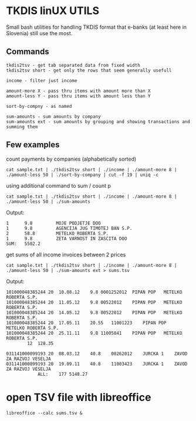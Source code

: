 TKDIS linUX UTILS
=================

Small bash utilities for handling TKDIS format that e-banks (at least here in Slovenia) still use the most.

Commands
--------

	tkdis2tsv - get tab separated data from fixed width
	tkdis2tsv short - get only the rows that seem generally usefull

	income - filter just income

	amount-more X - pass thru items with amount more than X
	amount-less Y - pass thru items with amount less than Y

	sort-by-compny - as named

	sum-amounts - sum amounts by company
	sum-amounts ext - sum amounts by grouping and showing transactions and summing them


Few examples
------------

count payments by companies (alphabetically sorted)

	cat sample.txt | ./tkdis2tsv short | ./income | ./amount-more 8 | ./amount-less 50 | ./sort-by-company | cut -f 19 | uniq -c


using additional command to sum / count p
	
	cat sample.txt | ./tkdis2tsv short | ./income | ./amount-more 8 | ./amount-less 50 | ./sum-amounts

Output:

	1      9.8	       MOJE PODJETJE DOO
	1      9.8	       AGENCIJA JUG TIMOTEJ BAN S.P.
	2      58.8	       METELKO ROBERTA S.P.
	1      9.8	       ZETA VARNOST IN ZASCITA DOO
	SUM:   5502.2

get sums of all income invoices between 2 prices

	cat sample.txt | ./tkdis2tsv short | ./income | ./amount-more 8 | ./amount-less 50 | ./sum-amounts ext > sums.tsv

Output:

	101000048385244	20	10.08.12	9.8	0001252012	PIPAN POP	METELKO ROBERTA S.P.
	101000048385244	20	11.05.12	9.8	00522012	PIPAN POP	METELKO ROBERTA S.P.
	101000048385244	20	14.05.12	9.8	00522012	PIPAN POP	METELKO ROBERTA S.P.
	101000048385244	20	17.05.11	20.55	11001223	PIPAN POP	METELKO ROBERTA S.P.
	101000048385244	20	25.11.11	9.8	11005841	PIPAN POP	METELKO ROBERTA S.P.
			12	128.35	

	031141000099193	20	08.03.12	40.8	00262012	JURCKA 1	ZAVOD ZA RAZVOJ VESELJA
	031141000099193	20	19.09.11	40.8	11003423	JURCKA 1	ZAVOD ZA RAZVOJ VESELJA
				ALL:	177	5148.27


# open TSV file with libreoffice

	libreoffice --calc sums.tsv &

